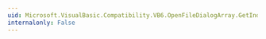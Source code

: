 ```yaml
---
uid: Microsoft.VisualBasic.Compatibility.VB6.OpenFileDialogArray.GetIndex(System.Windows.Forms.OpenFileDialog)
internalonly: False
---
```

